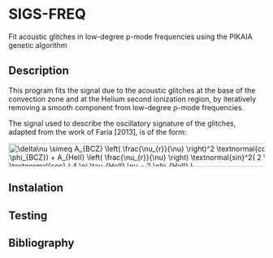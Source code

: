 # SIGS-FREQ

Fit acoustic glitches in low-degree p-mode frequencies using the PIKAIA genetic algorithm

## Description

This program fits the signal due to the acoustic glitches at the base of the convection zone and at the Helium second ionization region, by iteratively removing a smooth component from low-degree p-mode frequencies.

The signal used to describe the oscillatory signature of the glitches, adapted from the work of Faria [2013], is of the form:

<img src="http://bit.ly/2gKtBf2" align="center" border="0" alt="\delta\nu \simeq A_{BCZ} \left( \frac{\nu_{r}}{\nu} \right)^2 \textnormal{cos} (4 \pi \tau_{BCZ}\nu + 2 \phi_{BCZ}) + A_{HeII} \left( \frac{\nu_{r}}{\nu} \right) \textnormal{sin}^2( 2 \pi \beta_{HeII} \nu ) \textnormal{cos} ( 4 \pi \tau_{HeII} \nu + 2 \phi_{HeII} )" width="743" height="46" />

## Instalation

## Testing

## Bibliography